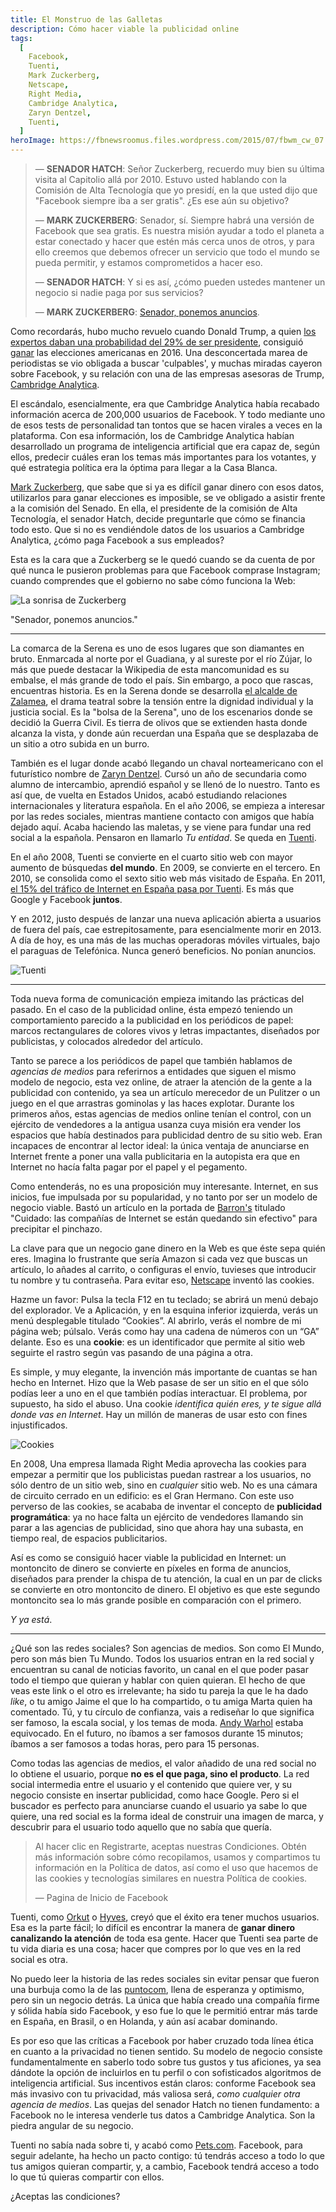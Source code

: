 ```yaml
---
title: El Monstruo de las Galletas
description: Cómo hacer viable la publicidad online
tags:
  [
    Facebook,
    Tuenti,
    Mark Zuckerberg,
    Netscape,
    Right Media,
    Cambridge Analytica,
    Zaryn Dentzel,
    Tuenti,
  ]
heroImage: https://fbnewsroomus.files.wordpress.com/2015/07/fbwm_cw_07.jpg
---
```


> — **SENADOR HATCH**: Señor Zuckerberg, recuerdo muy bien su última visita al Capitolio allá por 2010. Estuvo usted hablando con la Comisión de Alta Tecnología que yo presidí, en la que usted dijo que "Facebook siempre iba a ser gratis". ¿Es ese aún su objetivo?
>
> — **MARK ZUCKERBERG**: Senador, sí. Siempre habrá una versión de Facebook que sea gratis. Es nuestra misión ayudar a todo el planeta a estar conectado y hacer que estén más cerca unos de otros, y para ello creemos que debemos ofrecer un servicio que todo el mundo se pueda permitir, y estamos comprometidos a hacer eso.
>
> — **SENADOR HATCH**: Y si es así, ¿cómo pueden ustedes mantener un negocio si nadie paga por sus servicios?
>
> — **MARK ZUCKERBERG**: [Senador, ponemos anuncios](https://www.youtube.com/watch?v=n2H8wx1aBiQ).

Como recordarás, hubo mucho revuelo cuando Donald Trump, a quien [los expertos daban una probabilidad del 29% de ser presidente](https://projects.fivethirtyeight.com/2016-election-forecast/), consiguió [ganar](https://www.politico.com/2016-election/results/map/president/) las elecciones americanas en 2016. Una desconcertada marea de periodistas se vio obligada a buscar 'culpables', y muchas miradas cayeron sobre Facebook, y su relación con una de las empresas asesoras de Trump, [Cambridge Analytica](https://en.wikipedia.org/wiki/Cambridge_Analytica).

El escándalo, esencialmente, era que Cambridge Analytica había recabado información acerca de 200,000 usuarios de Facebook. Y todo mediante uno de esos tests de personalidad tan tontos que se hacen virales a veces en la plataforma. Con esa información, los de Cambridge Analytica habían desarrollado un programa de inteligencia artificial que era capaz de, según ellos, predecir cuáles eran los temas más importantes para los votantes, y qué estrategia política era la óptima para llegar a la Casa Blanca.

[Mark Zuckerberg](https://en.wikipedia.org/wiki/Mark_Zuckerberg), que sabe que si ya es difícil ganar dinero con esos datos, utilizarlos para ganar elecciones es imposible, se ve obligado a asistir frente a la comisión del Senado. En ella, el presidente de la comisión de Alta Tecnología, el senador Hatch, decide preguntarle que cómo se financia todo esto. Que si no es vendiéndole datos de los usuarios a Cambridge Analytica, ¿cómo paga Facebook a sus empleados?

Esta es la cara que a Zuckerberg se le quedó cuando se da cuenta de por qué nunca le pusieron problemas para que Facebook comprase Instagram; cuando comprendes que el gobierno no sabe cómo funciona la Web:

![La sonrisa de Zuckerberg](https://media3.s-nbcnews.com/j/msnbc/components/video/201804/afp_13w6zx.nbcnews-ux-1080-600.jpg)

"Senador, ponemos anuncios."

---

La comarca de la Serena es uno de esos lugares que son diamantes en bruto. Enmarcada al norte por el Guadiana, y al sureste por el río Zújar, lo más que puede destacar la Wikipedia de esta mancomunidad es su embalse, el más grande de todo el país. Sin embargo, a poco que rascas, encuentras historia. Es en la Serena donde se desarrolla [el alcalde de Zalamea](https://es.wikipedia.org/wiki/El_alcalde_de_Zalamea), el drama teatral sobre la tensión entre la dignidad individual y la justicia social. Es la "bolsa de la Serena", uno de los escenarios donde se decidió la Guerra Civil. Es tierra de olivos que se extienden hasta donde alcanza la vista, y donde aún recuerdan una España que se desplazaba de un sitio a otro subida en un burro.

También es el lugar donde acabó llegando un chaval norteamericano con el futurístico nombre de [Zaryn Dentzel](https://es.wikipedia.org/wiki/Zaryn_Dentzel). Cursó un año de secundaria como alumno de intercambio, aprendió español y se llenó de lo nuestro. Tanto es así que, de vuelta en Estados Unidos, acabó estudiando relaciones internacionales y literatura española. En el año 2006, se empieza a interesar por las redes sociales, mientras mantiene contacto con amigos que había dejado aquí. Acaba haciendo las maletas, y se viene para fundar una red social a la española. Pensaron en llamarlo _Tu entidad_. Se queda en [Tuenti](https://es.wikipedia.org/wiki/Tuenti).

En el año 2008, Tuenti se convierte en el cuarto sitio web con mayor aumento de búsquedas **del mundo**. En 2009, se convierte en el tercero. En 2010, se consolida como el sexto sitio web más visitado de España. En 2011, [el 15% del tráfico de Internet en España pasa por Tuenti](https://www.trecebits.com/2011/10/05/el-15-del-trafico-web-en-espana-pasa-por-tuenti/). Es más que Google y Facebook **juntos**.

Y en 2012, justo después de lanzar una nueva aplicación abierta a usuarios de fuera del país, cae estrepitosamente, para esencialmente morir en 2013. A día de hoy, es una más de las muchas operadoras móviles virtuales, bajo el paraguas de Telefónica. Nunca generó beneficios. No ponían anuncios.

![Tuenti](https://wintubuntu.files.wordpress.com/2010/06/tuenti.jpg)

---

Toda nueva forma de comunicación empieza imitando las prácticas del pasado. En el caso de la publicidad online, ésta empezó teniendo un comportamiento parecido a la publicidad en los periódicos de papel: marcos rectangulares de colores vivos y letras impactantes, diseñados por publicistas, y colocados alrededor del artículo.

Tanto se parece a los periódicos de papel que también hablamos de _agencias de medios_ para referirnos a entidades que siguen el mismo modelo de negocio, esta vez online, de atraer la atención de la gente a la publicidad con contenido, ya sea un artículo merecedor de un Pulitzer o un juego en el que arrastras gominolas y las haces explotar. Durante los primeros años, estas agencias de medios online tenían el control, con un ejército de vendedores a la antigua usanza cuya misión era vender los espacios que había destinados para publicidad dentro de su sitio web. Eran incapaces de encontrar al lector ideal: la única ventaja de anunciarse en Internet frente a poner una valla publicitaria en la autopista era que en Internet no hacía falta pagar por el papel y el pegamento.

Como entenderás, no es una proposición muy interesante. Internet, en sus inicios, fue impulsada por su popularidad, y no tanto por ser un modelo de negocio viable. Bastó un artículo en la portada de [Barron's](<https://en.wikipedia.org/wiki/Barron%27s_(newspaper)>) titulado "Cuidado: las compañías de Internet se están quedando sin efectivo" para precipitar el pinchazo.

<!--
Era una Web era mucho más simple, una especie de biblioteca descomunal en la que podías leer, y ya. Ni el explorador, ni el propietario de la página web tenían ni idea de quién eras ni de dónde venías. -->

La clave para que un negocio gane dinero en la Web es que éste sepa quién eres. Imagina lo frustrante que sería Amazon si cada vez que buscas un artículo, lo añades al carrito, o configuras el envío, tuvieses que introducir tu nombre y tu contraseña. Para evitar eso, [Netscape](https://es.wikipedia.org/wiki/Netscape_Communications_Corporation) inventó las cookies.

Hazme un favor: Pulsa la tecla F12 en tu teclado; se abrirá un menú debajo del explorador. Ve a Aplicación, y en la esquina inferior izquierda, verás un menú desplegable titulado “Cookies”. Al abrirlo, verás el nombre de mi página web; púlsalo. Verás como hay una cadena de números con un “GA” delante. Eso es una **cookie**: es un identificador que permite al sitio web seguirte el rastro según vas pasando de una página a otra.

Es simple, y muy elegante, la invención más importante de cuantas se han hecho en Internet. Hizo que la Web pasase de ser un sitio en el que sólo podías leer a uno en el que también podías interactuar. El problema, por supuesto, ha sido el abuso. Una cookie _identifica quién eres, y te sigue allá donde vas en Internet_. Hay un millón de maneras de usar esto con fines injustificados.

![Cookies](https://cdn.baekdal.com/_img/2019/cookie4.png)

En 2008, Una empresa llamada Right Media aprovecha las cookies para empezar a permitir que los publicistas puedan rastrear a los usuarios, no sólo dentro de un sitio web, sino en _cualquier_ sitio web. No es una cámara de circuito cerrado en un edificio: es el Gran Hermano. Con este uso perverso de las cookies, se acababa de inventar el concepto de **publicidad programática**: ya no hace falta un ejército de vendedores llamando sin parar a las agencias de publicidad, sino que ahora hay una subasta, en tiempo real, de espacios publicitarios.

Así es como se consiguió hacer viable la publicidad en Internet: un montoncito de dinero se convierte en píxeles en forma de anuncios, diseñados para prender la chispa de tu atención, la cual en un par de clicks se convierte en otro montoncito de dinero. El objetivo es que este segundo montoncito sea lo más grande posible en comparación con el primero.

_Y ya está_.

---

¿Qué son las redes sociales? Son agencias de medios. Son como El Mundo, pero son más bien Tu Mundo. Todos los usuarios entran en la red social y encuentran su canal de noticias favorito, un canal en el que poder pasar todo el tiempo que quieran y hablar con quien quieran. El hecho de que veas este link o el otro es irrelevante; ha sido tu pareja la que le ha dado _like_, o tu amigo Jaime el que lo ha compartido, o tu amiga Marta quien ha comentado. Tú, y tu círculo de confianza, vais a rediseñar lo que significa ser famoso, la escala social, y los temas de moda. [Andy Warhol](https://es.wikipedia.org/wiki/Andy_Warhol) estaba equivocado. En el futuro, no íbamos a ser famosos durante 15 minutos; íbamos a ser famosos a todas horas, pero para 15 personas.

Como todas las agencias de medios, el valor añadido de una red social no lo obtiene el usuario, porque **no es el que paga, sino el producto**. La red social intermedia entre el usuario y el contenido que quiere ver, y su negocio consiste en insertar publicidad, como hace Google. Pero si el buscador es perfecto para anunciarse cuando el usuario ya sabe lo que quiere, una red social es la forma ideal de construir una imagen de marca, y descubrir para el usuario todo aquello que no sabía que quería.

> Al hacer clic en Registrarte, aceptas nuestras Condiciones. Obtén más información sobre cómo recopilamos, usamos y compartimos tu información en la Política de datos, así como el uso que hacemos de las cookies y tecnologías similares en nuestra Política de cookies.
>
> — Pagina de Inicio de Facebook

Tuenti, como [Orkut](https://es.wikipedia.org/wiki/Orkut) o [Hyves](https://es.wikipedia.org/wiki/Hyves), creyó que el éxito era tener muchos usuarios. Esa es la parte fácil; lo difícil es encontrar la manera de **ganar dinero canalizando la atención** de toda esa gente. Hacer que Tuenti sea parte de tu vida diaria es una cosa; hacer que compres por lo que ves en la red social es otra.

No puedo leer la historia de las redes sociales sin evitar pensar que fueron una burbuja como la de las [puntocom](https://es.wikipedia.org/wiki/Burbuja_puntocom), llena de esperanza y optimismo, pero sin un negocio detrás. La única que había creado una compañía firme y sólida había sido Facebook, y eso fue lo que le permitió entrar más tarde en España, en Brasil, o en Holanda, y aún así acabar dominando.

Es por eso que las críticas a Facebook por haber cruzado toda línea ética en cuanto a la privacidad no tienen sentido. Su modelo de negocio consiste fundamentalmente en saberlo todo sobre tus gustos y tus aficiones, ya sea dándote la opción de incluirlos en tu perfil o con sofisticados algoritmos de inteligencia artificial. Sus incentivos están claros: conforme Facebook sea más invasivo con tu privacidad, más valiosa será, _como cualquier otra agencia de medios_. Las quejas del senador Hatch no tienen fundamento: a Facebook no le interesa venderle tus datos a Cambridge Analytica. Son la piedra angular de su negocio.

Tuenti no sabía nada sobre ti, y acabó como [Pets.com](https://en.wikipedia.org/wiki/Pets.com). Facebook, para seguir adelante, ha hecho un pacto contigo: tú tendrás acceso a todo lo que tus amigos quieran compartir, y, a cambio, Facebook tendrá acceso a todo lo que tú quieras compartir con ellos.

¿Aceptas las condiciones?
